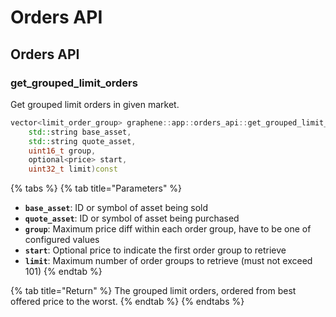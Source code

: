 # Orders API

## Orders API

### get\_grouped\_limit\_orders

Get grouped limit orders in given market.

```cpp
vector<limit_order_group> graphene::app::orders_api::get_grouped_limit_orders(
    std::string base_asset, 
    std::string quote_asset, 
    uint16_t group, 
    optional<price> start, 
    uint32_t limit)const
```

{% tabs %}
{% tab title="Parameters" %}
* **`base_asset`**: ID or symbol of asset being sold
* **`quote_asset`**: ID or symbol of asset being purchased
* **`group`**: Maximum price diff within each order group, have to be one of configured values
* **`start`**: Optional price to indicate the first order group to retrieve
* **`limit`**: Maximum number of order groups to retrieve \(must not exceed 101\)
{% endtab %}

{% tab title="Return" %}
The grouped limit orders, ordered from best offered price to the worst.
{% endtab %}
{% endtabs %}

